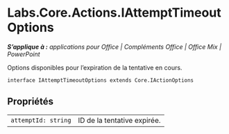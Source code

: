 
# <a name="labs.core.actions.iattempttimeoutoptions"></a>Labs.Core.Actions.IAttemptTimeoutOptions

 _**S’applique à :** applications pour Office | Compléments Office | Office Mix | PowerPoint_

Options disponibles pour l’expiration de la tentative en cours.

```
interface IAttemptTimeoutOptions extends Core.IActionOptions
```


## <a name="properties"></a>Propriétés


|||
|:-----|:-----|
| `attemptId: string`|ID de la tentative expirée.|
